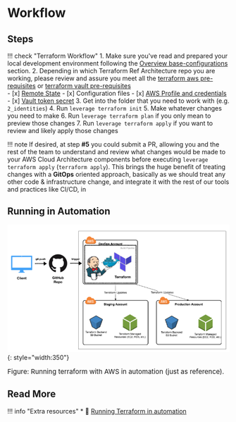 # Workflow

## Steps 
!!! check "Terraform Workflow"
    1. Make sure you've read and prepared your local development environment following the
    [Overview base-configurations](../base-configuration/overview.md) section.
    2. Depending in which Terraform Ref Architecture repo you are working, please review and assure you meet
    all the [terraform aws pre-requisites](../base-configuration/repo-le-tf-infra-aws.md) or 
    [terraform vault pre-requisites](../base-configuration/repo-le-tf-vault.md)  
        - [x] [Remote State](repo-le-tf-infra-aws-tf-state.md)
        - [x] Configuration files
        - [x] [AWS Profile and credentials](../features/identities/credentials.md)
        - [x] [Vault token secret](../features/identities/credentials-vault.md)
    3. Get into the folder that you need to work with (e.g. `2_identities`)
    4. Run `leverage terraform init`
    5. Make whatever changes you need to make
    6. Run `leverage terraform plan` if you only mean to preview those changes
    7. Run `leverage terraform apply` if you want to review and likely apply those changes

!!! note 
    If desired, at step **#5** you could submit a PR, allowing you and the rest of the team to 
    understand and review what changes would be made to your AWS Cloud Architecture components before executing 
    `leverage terraform apply` (`terraform apply`). This brings the huge benefit of treating changes with a **GitOps** oriented 
    approach, basically as we should treat any other code & infrastructure change, and integrate it with the 
    rest of our tools and practices like CI/CD, in

## Running in Automation
![leverage-aws-terraform](../../assets/images/diagrams/aws-terraform-automation.png "Terraform"){: style="width:350"}
<figcaption style="font-size:15px">Figure: Running terraform with AWS in automation (just as reference).</figcaption>

## Read More

!!! info "Extra resources"
    * :ledger: [Running Terraform in automation](https://learn.hashicorp.com/terraform/development/running-terraform-in-automation)
    
